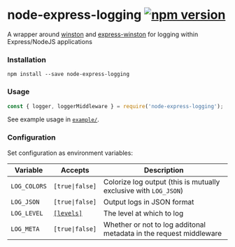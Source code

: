 # node-express-logging [![npm version](https://badge.fury.io/js/node-express-logging.svg)](https://www.npmjs.com/package/node-express-logging)
A wrapper around [winston](https://github.com/winstonjs/winston) and [express-winston](https://github.com/bithavoc/express-winston) for logging within Express/NodeJS applications

### Installation

```
npm install --save node-express-logging
```

### Usage

```javascript
const { logger, loggerMiddleware } = require('node-express-logging');
```

See example usage in [`example/`](/example).

### Configuration

Set configuration as environment variables:

|Variable|Accepts|Description|
|-|-|-|
|`LOG_COLORS`|`[true\|false]`|Colorize log output (this is mutually exclusive with `LOG_JSON`)|
|`LOG_JSON`|`[true\|false]`|Output logs in JSON format|
|`LOG_LEVEL`|[`[levels]`](https://github.com/winstonjs/winston#logging-levels)|The level at which to log|
|`LOG_META`|`[true\|false]`|Whether or not to log additonal metadata in the request middleware|
